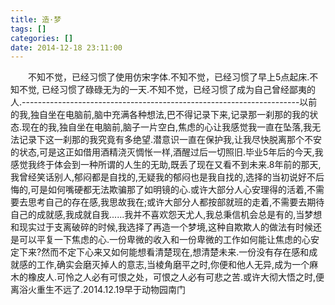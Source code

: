 ```yaml
---
title: 造·梦
tags: []
categories: []
date: 2014-12-18 23:11:00 
---
```



&emsp;&emsp;不知不觉，已经习惯了使用仿宋字体.不知不觉，已经习惯了早上5点起床.不知不觉, 已经习惯了碌碌无为的一天.不知不觉，已经习惯了成为自己曾经鄙夷的人.---------------------------------------------------------------------以前的我,独自坐在电脑前,脑中充满各种想法,巴不得记录下来,记录那一刹那的我的状态.现在的我,独自坐在电脑前,脑子一片空白,焦虑的心让我感觉我一直在坠落,我无法记录下这一刹那的我究竟有多绝望.潜意识一直在保护我,让我尽快脱离那个不安的状态,可是这正如借用酒精浇灭惆怅一样,酒醒过后一切照旧.毕业5年后的今天,我感觉我终于体会到一种所谓的人生的无助,既丢了现在又看不到未来.8年前的那天,我曾经笑话别人,郁闷都是自找的,无疑我的郁闷也是我自找的,选择的当初说好不后悔的,可是如何嘴硬都无法欺骗那了如明镜的心.或许大部分人心安理得的活着,不需要去思考自己的存在感,我思故我在;或许大部分人都按部就班的走着,不需要去期待自己的成就感,我成就自我......我并不喜欢怨天尤人,我总秉信机会总是有的,当梦想和现实过于支离破碎的时候,我选择了再造一个梦境,这种自欺欺人的做法有时候还是可以平复一下焦虑的心.一份卑微的收入和一份卑微的工作如何能让焦虑的心安定下来?然而不定下心来又如何能想看清楚现在,想清楚未来.一份没有存在感和成就感的工作,确实会磨灭掉人的意志,当棱角磨平之时,你便和他人无异,成为一个麻木的橡皮人.可怜之人必有可恨之处，可恨之人必有可悲之苦.或许大彻大悟之时,便离浴火重生不远了.2014.12.19早于动物园南门